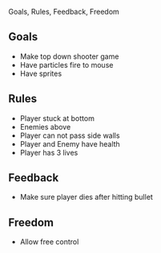 Goals, Rules, Feedback, Freedom

## Goals ##
- Make top down shooter game
- Have particles fire to mouse
- Have sprites

## Rules ##
- Player stuck at bottom
- Enemies above
- Player can not pass side walls
- Player and Enemy have health
- Player has 3 lives

## Feedback ##
- Make sure player dies after hitting bullet

## Freedom ##
- Allow free control